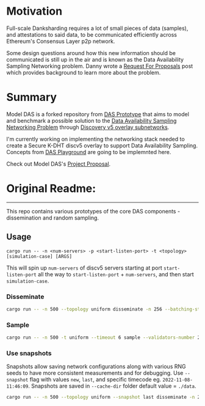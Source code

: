 # Motivation
Full-scale Danksharding requires a lot of small pieces of data (samples), and attestations to said data, to be communicated efficiently across Ethereum's Consensus Layer p2p network.

Some design questions around how this new information should be communicated is still up in the air and is known as the Data Availability Sampling Networking problem. Danny wrote a [Request For Proposals](https://github.com/ethereum/requests-for-proposals/blob/master/open-rfps/das.md) post which provides background to learn more about the problem.

# Summary
Model DAS is a forked repository from [DAS Prototype](https://github.com/ChainSafe/das-prototype) that aims to model and benchmark a possible solution to the [Data Availability Sampling Networking Problem](https://github.com/ethereum/requests-for-proposals/blob/master/open-rfps/das.md) through [Discovery v5 overlay subnetworks](https://notes.ethereum.org/@pipermerriam/B1SS-nhad).

I'm currently working on implementing the networking stack needed to create a Secure K-DHT discv5 overlay to support Data Availability Sampling.  Concepts from [DAS Playground](https://github.com/EchoAlice/das-playground) are going to be implemnted here.

Check out Model DAS's [Project Proposal](https://hackmd.io/@nWQbi7_nQnWPS0Xt_GbOVQ/HyHiEpD8j).



# Original Readme:
-------------------------------------------------------------------------
This repo contains various prototypes of the core DAS components - dissemination and random sampling.

## Usage

`cargo run -- -n <num-servers> -p <start-listen-port> -t <topology> [simulation-case] [ARGS]`

This will spin up `num-servers` of discv5 servers starting at port `start-listen-port` all the way to `start-listen-port` + `num-servers`, and then start `simulation-case`.

### Disseminate

```bash
cargo run -- -n 500 --topology uniform disseminate -n 256 --batching-strategy 'bucket-wise' --forward-mode 'FA' --replicate-mode 'RS' --redundancy 1
```

### Sample

```bash
cargo run -- -n 500 -t uniform --timeout 6 sample --validators-number 2 --samples-per-validator 75 --parallelism 30
```

### Use snapshots
Snapshots allow saving network configurations along with various RNG seeds to have more consistent measurements and for debugging. Use `--snapshot` flag with values `new`, `last`, and specific timecode eg. `2022-11-08-11:46:09`. Snapshots are saved in `--cache-dir` folder default value = `./data`.

```bash
cargo run -- -n 500 --topology uniform --snapshot last disseminate -n 256
```
